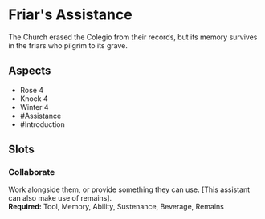 # Friar's Assistance
The Church erased the Colegio from their records, but its memory survives in the friars who pilgrim to its grave.
## Aspects
- Rose 4
- Knock 4
- Winter 4
- #Assistance
-  #Introduction 
## Slots
### Collaborate
Work alongside them, or provide something they can use. \[This  assistant can also make use of remains].<br>**Required:** Tool, Memory, Ability, Sustenance, Beverage, Remains
